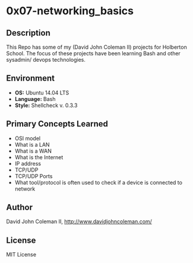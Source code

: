# 0x07-networking_basics

## Description

This Repo has some of my (David John Coleman II) projects for Holberton School.
The focus of these projects have been learning Bash and other sysadmin/ devops
technologies.

## Environment

* __OS:__ Ubuntu 14.04 LTS
* __Language:__ Bash
* __Style:__ Shellcheck v. 0.3.3

## Primary Concepts Learned

* OSI model
* What is a LAN
* What is a WAN
* What is the Internet
* IP address
* TCP/UDP
* TCP/UDP Ports
* What tool/protocol is often used to check if a device is connected to network

## Author

David John Coleman II, http://www.davidjohncoleman.com/

## License

MIT License
